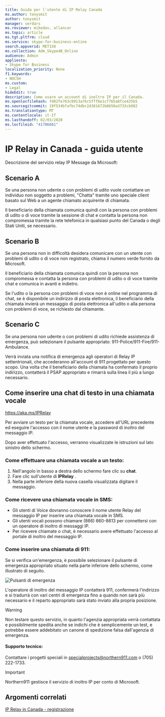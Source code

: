 ```yaml
---
title: Guida per l'utente di IP Relay Canada
ms.author: tonysmit
author: tonysmit
manager: serdars
ms.reviewer: mikedav, allancar
ms.topic: article
ms.tgt.pltfrm: cloud
ms.service: skype-for-business-online
search.appverid: MET150
ms.collection: Adm_Skype4B_Online
audience: Admin
appliesto:
- Skype for Business
localization_priority: None
f1.keywords:
- NOCSH
ms.custom:
- Legal
hideEdit: true
description: Come usare un account di inoltro IP per il Canada.
ms.openlocfilehash: fd02fe763c8913a76c5fff6e1cf765a8fce425b5
ms.sourcegitcommit: 19f534bfafbc74dbc2d381672b0650a3733cb982
ms.translationtype: MT
ms.contentlocale: it-IT
ms.lasthandoff: 02/03/2020
ms.locfileid: "41706681"
---
```

# <a name="ip-relay-in-canada---user-guide"></a>IP Relay in Canada - guida utente

Descrizione del servizio relay IP Message da Microsoft:

## <a name="scenario-a"></a>Scenario A
Se una persona non udente o con problemi di udito vuole contattare un individuo non soggetto a problemi, "Chatta" tramite uno speciale client basato sul Web a un agente chiamato acquirente di chiamata.

Il beneficiario della chiamata comunica quindi con la persona con problemi di udito o di voce tramite la sessione di chat e contatta la persona non compromessa tramite la rete telefonica in qualsiasi punto del Canada o degli Stati Uniti, se necessario.

## <a name="scenario-b"></a>Scenario B
Se una persona non in difficoltà desidera comunicare con un utente con problemi di udito o di voce non registrato, chiama il numero verde fornito da Microsoft.

Il beneficiario della chiamata comunica quindi con la persona non compromessa e contatta la persona con problemi di udito o di voce tramite chat e comunica in avanti e indietro.

Se l'udito o la persona con problemi di voce non è online nel programma di chat, se è disponibile un indirizzo di posta elettronica, il beneficiario della chiamata invierà un messaggio di posta elettronica all'udito o alla persona con problemi di voce, se richiesto dal chiamante.

## <a name="scenario-c"></a>Scenario C
Se una persona non udente o con problemi di udito richiede assistenza di emergenza, può selezionare il pulsante appropriato: 911-Police/911-Fire/911-Ambulance.

Verrà inviata una notifica di emergenza agli operatori di Relay IP settentrionali, che accederanno all'account di 911 progettato per questo scopo. Una volta che il beneficiario della chiamata ha confermato il proprio indirizzo, contatterà il PSAP appropriato e rimarrà sulla linea il più a lungo necessario.

## <a name="how-to-place-a-text-chat-to-voice-call"></a>Come inserire una chat di testo in una chiamata vocale

https://aka.ms/IPRelay

Per avviare un testo per la chiamata vocale, accedere all'URL precedente ed eseguire l'accesso con il nome utente e la password di inoltro del messaggio IP.

Dopo aver effettuato l'accesso, verranno visualizzate le istruzioni sul lato sinistro dello schermo.

### <a name="how-to-make-a-text-to-voice-call"></a>Come effettuare una chiamata vocale a un testo:
1. Nell'angolo in basso a destra dello schermo fare clic su **chat**.
2. Fare clic sull'utente di **IPRelay** .
3. Nella parte inferiore della nuova casella visualizzata digitare il messaggio.

### <a name="how-to-receive-a-voice-to-text-call"></a>Come ricevere una chiamata vocale in SMS:
- Gli utenti di Voice dovranno conoscere il nome utente Relay del messaggio IP per inserire una chiamata vocale in SMS.
- Gli utenti vocali possono chiamare (866) 660-8613 per connettersi con un operatore di inoltro di messaggi IP.
- Per ricevere chiamate o chat, è necessario avere effettuato l'accesso al portale di inoltro del messaggio IP.

### <a name="how-to-place-a-911-call"></a>Come inserire una chiamata di 911:
Se si verifica un'emergenza, è possibile selezionare il pulsante di emergenza appropriato situato nella parte inferiore dello schermo, come illustrato di seguito.

![Pulsanti di emergenza](../images/ip-relay-emergency-buttons.png)

L'operatore di inoltro del messaggio IP contatterà 911, confermerà l'indirizzo e si tradurrà con vari centri di emergenza fino a quando non sarà più necessario e il reparto appropriato sarà stato inviato alla propria posizione.

> [!WARNING]
> Non testare questo servizio, in quanto l'agenzia appropriata verrà contattata e possibilmente spedita anche se indichi che è semplicemente un test, e potrebbe essere addebitato un canone di spedizione falsa dall'agenzia di emergenza.

#### <a name="customer-support"></a>Supporto tecnico:
Contattare i progetti speciali in [specialprojects@northern911.com](mailto:specialprojects@northern911.com) o (705) 222-1733.

> [!IMPORTANT]
> Northern911 gestisce il servizio di inoltro IP per conto di Microsoft.

## <a name="related-topics"></a>Argomenti correlati

[IP Relay in Canada - registrazione](ip-relay-canada-email-signup.md)






